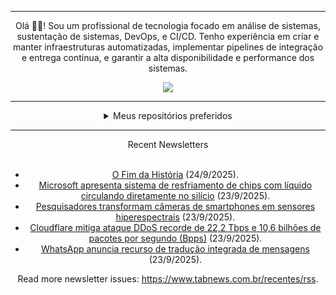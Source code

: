 <div align="center">
<hr>
<p>Olá 👋🏾! Sou um profissional de tecnologia focado em análise de sistemas, sustentação de sistemas, DevOps, e CI/CD. Tenho experiência em criar e manter infraestruturas automatizadas, implementar pipelines de integração e entrega contínua, e garantir a alta disponibilidade e performance dos sistemas.</p>
  <img src="https://media.giphy.com/media/yAGIvCiwPJn5C/giphy.gif">
<hr>
  <details>
  <summary>Meus repositórios preferidos</summary>
  <br />
  Alguns dos meus melhores repositórios:
  <br />
<br />
  <ul><li><a href=https://github.com/commitgeist/aluratube target="_blank" rel="noopener noreferrer">commitgeist/aluratube</a> (<b>0</b> ✨ and <b>0</b> 🍴): Aluratube - Desenvolvido durante a imersão React da Alura no final de 2022</li><li><a href=https://github.com/commitgeist/nlw-ia target="_blank" rel="noopener noreferrer">commitgeist/nlw-ia</a> (<b>0</b> ✨ and <b>0</b> 🍴): Projeto desenvolvido durante a NLW IA - Usando a API da OPENAI</li><li><a href=https://github.com/commitgeist/nlw-journey-ia target="_blank" rel="noopener noreferrer">commitgeist/nlw-journey-ia</a> (<b>0</b> ✨ and <b>0</b> 🍴): NLW IA - Agent de viagens usando python + langchain + GPT</li>
<li>More coming soon :).</li>
</ul>
  </details>
  <hr/>
    <summary>Recent Newsletters</summary>
  <br />
  <ul>
    <li><a href=https://www.tabnews.com.br/clacerda/o-fim-da-historia target="_blank" rel="noopener noreferrer">O Fim da História</a> (24/9/2025).</li><li><a href=https://www.tabnews.com.br/NewsletterOficial/microsoft-apresenta-sistema-de-resfriamento-de-chips-com-liquido-circulando-diretamente-no-silicio target="_blank" rel="noopener noreferrer">Microsoft apresenta sistema de resfriamento de chips com líquido circulando diretamente no silício</a> (23/9/2025).</li><li><a href=https://www.tabnews.com.br/NewsletterOficial/pesquisadores-transformam-cameras-de-smartphones-em-sensores-hiperespectrais target="_blank" rel="noopener noreferrer">Pesquisadores transformam câmeras de smartphones em sensores hiperespectrais</a> (23/9/2025).</li><li><a href=https://www.tabnews.com.br/NewsletterOficial/cloudflare-mitiga-ataque-ddos-recorde-de-22-2-tbps-e-10-6-bilhoes-de-pacotes-por-segundo-bpps target="_blank" rel="noopener noreferrer">Cloudflare mitiga ataque DDoS recorde de 22,2 Tbps e 10,6 bilhões de pacotes por segundo (Bpps)</a> (23/9/2025).</li><li><a href=https://www.tabnews.com.br/NewsletterOficial/whatsapp-anuncia-recurso-de-traducao-integrada-de-mensagens target="_blank" rel="noopener noreferrer">WhatsApp anuncia recurso de tradução integrada de mensagens</a> (23/9/2025).</li>
  </ul>
<p>Read more newsletter issues: <a href="https://www.tabnews.com.br/recentes/rss">https://www.tabnews.com.br/recentes/rss</a>.</p>
  </details>
